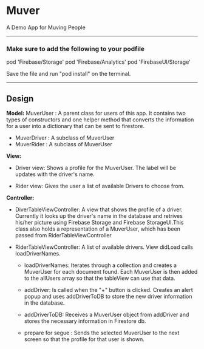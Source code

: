 # Muver
A Demo App for Muving People

---
### Make sure to add the following to your podfile

pod 'Firebase/Storage'
pod 'Firebase/Analytics'
pod 'FirebaseUI/Storage'

Save the file and run "pod install" on the terminal. 

---

## Design

**Model:**
MuverUser : A parent class for users of this app. It contains two types of constructors and one 
helper method that converts the information for a user into a dictionary that can be sent to 
firestore.

  * MuverDriver : A subclass of MuverUser
  * MuverRider : A subclass of MuverUser
    
**View:**

  * Driver view: Shows a profile for the MuverUser. The label will be updates with the driver's name.
  
  * Rider view: Gives the user a list of available Drivers to choose from. 
    
**Controller:**

* DiverTableViewController: A view that shows the profile of a driver. Currently it looks up the
  driver's name in the database and retrives his/her picture using Firebase Storage and Firebase
  StorageUI.This class also holds a representation of a MuverUser, which has been passed from 
  RiderTableViewController
  
* RiderTableViewController: A list of available drivers. View didLoad calls loadDriverNames.

  * loadDriverNames: Iterates through a collection and creates a MuverUser for each document found.
                     Each MuverUser is then added to the allUsers array so that the tableView can
                     use that data. 
                     
  * addDriver: Is called when the "+" button is clicked. Creates an alert popup and uses addDriverToDB
               to store the new driver information in the database.
                       
  * addDriverToDB: Receives a MuverUser object from addDriver and stores the necessary information in
                   Firestore db.
                   
  * prepare for segue : Sends the selected MuverUser to the next screen so that the profile for that user 
                         is shown. 
                     
               

